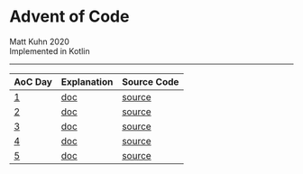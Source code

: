 # Advent of Code
Matt Kuhn 2020
<br>Implemented in Kotlin
<hr>

| AoC Day | Explanation | Source Code |
|-----|-----|--------|
| [1](https://adventofcode.com/2020/day/1) | [doc](/doc/day1.md) | [source](/src/main/kotlin/day1) |
| [2](https://adventofcode.com/2020/day/2) | [doc](/doc/day2.md) | [source](/src/main/kotlin/day2) |
| [3](https://adventofcode.com/2020/day/3) | [doc](/doc/day3.md) | [source](/src/main/kotlin/day3) |
| [4](https://adventofcode.com/2020/day/4) | [doc](/doc/day4.md) | [source](/src/main/kotlin/day4) |
| [5](https://adventofcode.com/2020/day/5) | [doc](/doc/day5.md) | [source](/src/main/kotlin/day5) |
